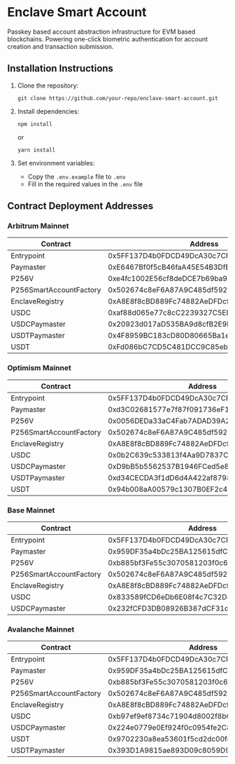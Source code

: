 # Enclave Smart Account

Passkey based account abstraction infrastructure for EVM based blockchains.
Powering one-click biometric authentication for account creation and transaction submission.

## Installation Instructions

1. Clone the repository:
   ```
   git clone https://github.com/your-repo/enclave-smart-account.git
   ```

2. Install dependencies:
   ```
   npm install
   ```
   or
   ```
   yarn install
   ```

3. Set environment variables:
   - Copy the `.env.example` file to `.env`
   - Fill in the required values in the `.env` file

## Contract Deployment Addresses

### Arbitrum Mainnet

| Contract | Address |
|----------|---------|
| Entrypoint | 0x5FF137D4b0FDCD49DcA30c7CF57E578a026d2789 |
| Paymaster | 0xE6467Bf0f5cB46faA45E54B3DfE83abC2A2615e1 |
| P256V | 0xe4fc1002E56cf8deDCE7b69ba94c88a47feb6500 |
| P256SmartAccountFactory | 0x502674c8eF6A87A9C485df592033796A5ad71607 |
| EnclaveRegistry | 0xA8E8f8cBD889Fc74882AeDFDcf8323fD7423DB47 |
| USDC | 0xaf88d065e77c8cC2239327C5EDb3A432268e5831 |
| USDCPaymaster | 0x20923d017aD535BA9d8cfB2E9b343E9ed2E35c0a |
| USDTPaymaster | 0x4F8959BC183cD80D80665Ba1e26DfbdbEE87F9d1 |
| USDT | 0xFd086bC7CD5C481DCC9C85ebE478A1C0b69FCbb9 |

### Optimism Mainnet

| Contract | Address |
|----------|---------|
| Entrypoint | 0x5FF137D4b0FDCD49DcA30c7CF57E578a026d2789 |
| Paymaster | 0xd3C02681577e7f87f091736eF1817328ed980B42 |
| P256V | 0x0056DEDa33aC4Fab7ADAD39A20c10196CeB5cd27 |
| P256SmartAccountFactory | 0x502674c8eF6A87A9C485df592033796A5ad71607 |
| EnclaveRegistry | 0xA8E8f8cBD889Fc74882AeDFDcf8323fD7423DB47 |
| USDC | 0x0b2C639c533813f4Aa9D7837CAf62653d097Ff85 |
| USDCPaymaster | 0xD9bB5b5562537B1946FCed5e8da39A16fC522688 |
| USDTPaymaster | 0xd34CECDA3f1dD6d4A422af87982099091A5C6792 |
| USDT | 0x94b008aA00579c1307B0EF2c499aD98a8ce58e58 |

### Base Mainnet

| Contract | Address |
|----------|---------|
| Entrypoint | 0x5FF137D4b0FDCD49DcA30c7CF57E578a026d2789 |
| Paymaster | 0x959DF35a4bDc25BA125615dfC84621D038A95FA8 |
| P256V | 0xb885bf3Fe55c3070581203f0c600E03368597501 |
| P256SmartAccountFactory | 0x502674c8eF6A87A9C485df592033796A5ad71607 |
| EnclaveRegistry | 0xA8E8f8cBD889Fc74882AeDFDcf8323fD7423DB47 |
| USDC | 0x833589fCD6eDb6E08f4c7C32D4f71b54bdA02913 |
| USDCPaymaster | 0x232fCFD3DB08926B387dCF31d00AD23da705402a |

### Avalanche Mainnet

| Contract | Address |
|----------|---------|
| Entrypoint | 0x5FF137D4b0FDCD49DcA30c7CF57E578a026d2789 |
| Paymaster | 0x959DF35a4bDc25BA125615dfC84621D038A95FA8 |
| P256V | 0xb885bf3Fe55c3070581203f0c600E03368597501 |
| P256SmartAccountFactory | 0x502674c8eF6A87A9C485df592033796A5ad71607 |
| EnclaveRegistry | 0xA8E8f8cBD889Fc74882AeDFDcf8323fD7423DB47 |
| USDC | 0xb97ef9ef8734c71904d8002f8b6bc66dd9c48a6e |
| USDCPaymaster | 0x224e0779e0Ef924f0c0954fe2C886CF58E1a293e |
| USDT | 0x9702230a8ea53601f5cd2dc00fdbc13d4df4a8c7 |
| USDTPaymaster | 0x393D1A9815ae893D09c8059D9C19705706CbBc93 |